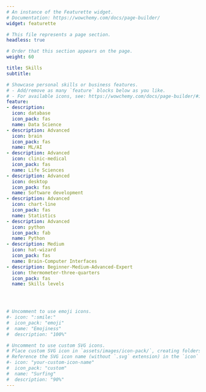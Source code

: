```yaml
---
# An instance of the Featurette widget.
# Documentation: https://wowchemy.com/docs/page-builder/
widget: featurette

# This file represents a page section.
headless: true

# Order that this section appears on the page.
weight: 60

title: Skills
subtitle:

# Showcase personal skills or business features.
# - Add/remove as many `feature` blocks below as you like.
# - For available icons, see: https://wowchemy.com/docs/page-builder/#icons
feature:
- description: 
  icon: database
  icon_pack: fas
  name: Data Science
- description: Advanced
  icon: brain
  icon_pack: fas
  name: ML/AI
- description: Advanced
  icon: clinic-medical
  icon_pack: fas
  name: Life Sciences
- description: Advanced
  icon: desktop
  icon_pack: fas
  name: Software development
- description: Advanced
  icon: chart-line
  icon_pack: fas
  name: Statistics
- description: Advanced
  icon: python
  icon_pack: fab
  name: Python
- description: Medium
  icon: hat-wizard
  icon_pack: fas
  name: Brain-Computer Interfaces
- description: Beginner-Medium-Advanced-Expert
  icon: thermometer-three-quarters
  icon_pack: fas
  name: Skills levels



  
# Uncomment to use emoji icons.
#- icon: ":smile:"
#  icon_pack: "emoji"
#  name: "Emojiness"
#  description: "100%"  

# Uncomment to use custom SVG icons.
# Place custom SVG icon in `assets/images/icon-pack/`, creating folders if necessary.
# Reference the SVG icon name (without `.svg` extension) in the `icon` field.
#- icon: "your-custom-icon-name"
#  icon_pack: "custom"
#  name: "Surfing"
#  description: "90%"
---
```

